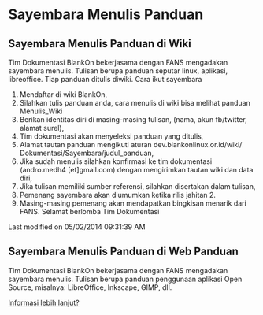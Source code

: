 # Sayembara Menulis Panduan

## Sayembara Menulis Panduan di Wiki
Tim Dokumentasi BlankOn bekerjasama dengan FANS mengadakan sayembara menulis.
Tulisan berupa panduan seputar linux, aplikasi, libreoffice. Tiap panduan
ditulis diwiki. Cara ikut sayembara
   1. Mendaftar di wiki BlankOn,
   2. Silahkan tulis panduan anda, cara menulis di wiki bisa melihat panduan
      Menulis_Wiki
   3. Berikan identitas diri di masing-masing tulisan, (nama, akun fb/twitter,
      alamat surel),
   4. Tim dokumentasi akan menyeleksi panduan yang ditulis,
   5. Alamat tautan panduan mengikuti aturan dev.blankonlinux.or.id/wiki/
      Dokumentasi/Sayembara/judul_panduan,
   6. Jika sudah menulis silahkan konfirmasi ke tim dokumentasi (andro.medh4
      [et]gmail.com) dengan mengirimkan tautan wiki dan data diri,
   7. Jika tulisan memiliki sumber referensi, silahkan disertakan dalam
      tulisan,
   8. Pemenang sayembara akan diumumkan ketika rilis jahitan 2.
   9. Masing-masing pemenang akan mendapatkan bingkisan menarik dari FANS.
Selamat berlomba
Tim Dokumentasi

Last modified on 05/02/2014 09:31:39 AM

## Sayembara Menulis Panduan di Web Panduan
Tim Dokumentasi BlankOn bekerjasama dengan FANS mengadakan sayembara menulis. Tulisan berupa panduan penggunaan aplikasi Open Source, misalnya: LibreOffice, Inkscape, GIMP, dll.

[Informasi lebih lanjut?](http://panduan.blankonlinux.or.id/umum/sayembara-menulis/)



